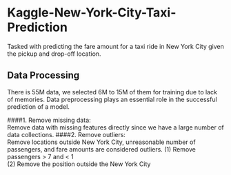 # Kaggle-New-York-City-Taxi-Prediction
Tasked with predicting the fare amount for a taxi ride in New York City given the pickup and drop-off location. 

## Data Processing
There is 55M data, we selected 6M to 15M of them for training due to lack of memories. Data preprocessing plays an essential role in the successful prediction of a model.

####1. Remove missing data:  
Remove data with missing features directly since we have a large number of data collections.
####2. Remove outliers:  
Remove locations outside New York City, unreasonable number of passengers, and fare amounts are considered outliers.
(1) Remove passengers > 7 and < 1  
(2) Remove the position outside the New York City  

